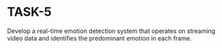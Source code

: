 # TASK-5
Develop a real-time emotion detection system that operates on  streaming video data and identifies the predominant emotion in  each frame.
